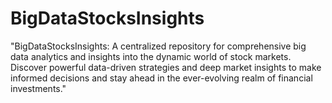 # BigDataStocksInsights
"BigDataStocksInsights: A centralized repository for comprehensive big data analytics and insights into the dynamic world of stock markets. Discover powerful data-driven strategies and deep market insights to make informed decisions and stay ahead in the ever-evolving realm of financial investments."
